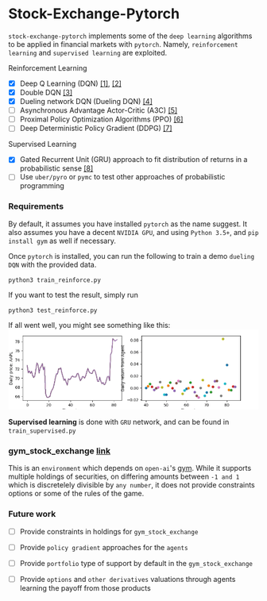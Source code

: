 # Stock-Exchange-Pytorch
`stock-exchange-pytorch` implements some of the `deep learning` algorithms
to be applied in financial markets with `pytorch`.
Namely, `reinforcement learning` and  `supervised learning`
are exploited.

Reinforcement Learning
- [x] Deep Q Learning (DQN) [[1]](http://arxiv.org/abs/1312.5602), [[2]](https://www.nature.com/articles/nature14236)
- [x] Double DQN [[3]](http://arxiv.org/abs/1509.06461)
- [x] Dueling network DQN (Dueling DQN) [[4]](https://arxiv.org/abs/1511.06581)
- [ ] Asynchronous Advantage Actor-Critic (A3C) [[5]](http://arxiv.org/abs/1602.01783)
- [ ] Proximal Policy Optimization Algorithms (PPO) [[6]](https://arxiv.org/abs/1707.06347)
- [ ] Deep Deterministic Policy Gradient (DDPG) [[7]](http://arxiv.org/abs/1509.02971)

Supervised Learning
- [x] Gated Recurrent Unit (GRU) approach to fit distribution of returns in 
 a probabilistic sense [[8]](https://arxiv.org/abs/1406.1078)
- [ ] Use `uber/pyro` or `pymc` to test other approaches of probabilistic programming

### Requirements
By default, it assumes you have installed `pytorch` as the name suggest. 
It also assumes you have a decent `NVIDIA GPU`, and using `Python 3.5+`, and `pip install gym`
as well if necessary.

Once `pytorch` is installed, you can run the following to train a demo `dueling DQN` with the 
provided data.
```buildoutcfg
python3 train_reinforce.py
```

If you want to test the result, simply run
```buildoutcfg
python3 test_reinforce.py
```
If all went well, you might see something like this:
![screen shot](img/dueling_dqn.gif)


**Supervised learning** is done with `GRU` network, and can be found in 
`train_supervised.py`

### gym_stock_exchange [link](https://github.com/wbaik/gym-stock-exchange)
This is an `environment` which depends on `open-ai`'s [gym](https://github.com/openai/gym).
While it supports multiple holdings of securities, on differing amounts between `-1 and 1` which is 
discretelely divisible by `any number`, it does not provide constraints options or some of the 
rules of the game.


### Future work
- [ ] Provide constraints in holdings for `gym_stock_exchange`
- [ ] Provide `policy gradient` approaches for the `agents` 
- [ ] Provide `portfolio` type of support by default in the `gym_stock_exchange`
- [ ] Provide `options` and `other derivatives` valuations through agents learning the payoff from those products

